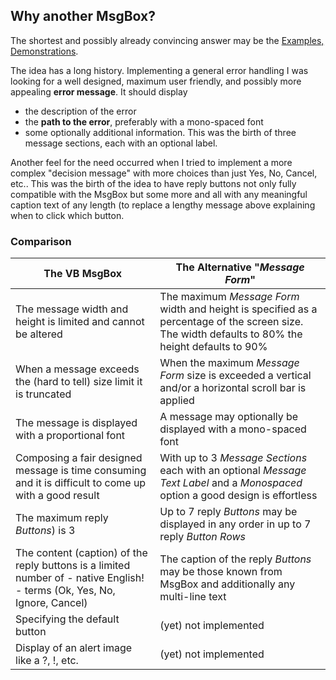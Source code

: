 ## Why another MsgBox?

The shortest and possibly already convincing answer may be the [Examples,  Demonstrations](#examples-demonstrations).

The idea has a long history. Implementing a general error handling I was looking for a well designed, maximum user friendly, and possibly more appealing **error message**. It should display
- the description of the error
-  the **path to the error**, preferably with a mono-spaced font
- some optionally additional information.
This was the birth of three message sections, each with an optional label.

Another feel for the need occurred when I tried to implement a more complex "decision message" with more choices than just Yes, No, Cancel, etc.. 
This was the birth of the idea to have reply buttons not only fully compatible with the MsgBox but some more and all with any meaningful caption text of any length (to replace a lengthy message above explaining when to click which button.

### Comparison

| The VB MsgBox | The Alternative "_Message Form_" |
| ------ | ---- |
| The message width and height is limited and cannot be altered | The maximum _Message Form_ width and height is specified as a percentage of the screen size. The width defaults to 80% the height defaults to  90% |
| When a message exceeds the (hard to tell) size limit it is truncated | When the maximum _Message Form_ size is exceeded a vertical and/or a horizontal scroll bar is applied
| The message is displayed with a proportional font | A message may optionally be displayed with a mono-spaced font |
| Composing a fair designed message is time consuming and it is difficult to come up with a good result | With up to 3 _Message Sections_ each with an optional _Message Text Label_ and a _Monospaced_ option a good design is effortless |
| The maximum reply _Buttons_) is 3 | Up to 7 reply _Buttons_ may be displayed in any order in up to 7 reply _Button Rows_   |
| The content (caption) of the reply buttons is a limited number of - native English! - terms (Ok, Yes, No, Ignore, Cancel) | The caption of the reply _Buttons_ may be those known from MsgBox and additionally any multi-line text |
| Specifying the default button | (yet) not implemented |
| Display of an alert image like a ?, !, etc. | (yet) not implemented |
